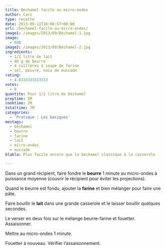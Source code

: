 ```yaml
---
title: Béchamel facile au micro-ondes
author: Caro
type: recette
date: 2013-09-11T16:08:57+00:00
url: /bechamel-facile-au-micro-ondes/
image1: /images/2013/09/Béchamel-1.jpg
image:
  - 688
image2: /images/2013/09/Béchamel-2.jpg
ingredients:
  - 1/2 litre de lait
  - 40 g de beurre
  - 4 cuillères à soupe de farine
  - sel, poivre, noix de muscade
rating:
  - 4.8333333333333
votes:
  - 6
quantite: Pour 1/2 litre de béchamel
preptime: 5M
cooktime: 2M
totaltime: 7M
categories:
  - 'Pratique : Les basiques'
mestags:
  - béchamel
  - beurre
  - farine
  - lait
  - micro-ondes
  - muscade
blabla: Plus facile encore que la bechamel classique à la casserole

---
```

Dans un grand récipient, faire fondre le **beurre** 1 minute au micro-ondes à puissance moyenne (couvrir le récipient pour éviter les projections).

Quand le beurre est fondu, ajouter la **farine** et bien mélanger pour faire une pâte.

Faire bouillir le **lait** dans une grande casserole et le laisser bouillir quelques secondes.

Le verser en deux fois sur le mélange beurre-farine et fouetter. Assaisonner.

Mettre au micro-ondes 1 minute.

Fouetter à nouveau. Vérifier l&rsquo;assaisonnement.
